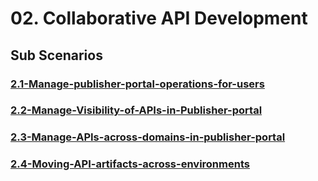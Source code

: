 # 02. Collaborative API Development

## Sub Scenarios

### [2.1-Manage-publisher-portal-operations-for-users](https://github.com/wso2/product-apim/tree/product-scenarios/product-scenarios/2-Collaborative-API-Development/2.1-Managing-publisher-portal-operations-for-users)
### [2.2-Manage-Visibility-of-APIs-in-Publisher-portal](https://github.com/wso2/product-apim/tree/product-scenarios/product-scenarios/2-Collaborative-API-Development/2.2-Manage-Visibility-of-APIs-in-Publisher-portal)
### [2.3-Manage-APIs-across-domains-in-publisher-portal](https://github.com/wso2/product-apim/tree/product-scenarios/product-scenarios/2-Collaborative-API-Development/2.3-Manage-APIs-across-domains-in-publisher-portal)
### [2.4-Moving-API-artifacts-across-environments](https://github.com/prasa7/product-apim/tree/product-scenarios/product-scenarios/2-Collaborative-API-Development/2.4-Moving-API-artifacts-across-environments)
